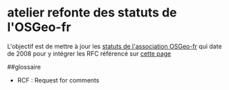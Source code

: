 atelier refonte des statuts de l'OSGeo-fr
=========================================

L'objectif est de mettre à jour les [statuts de l'association OSGeo-fr](http://wiki.osgeo.org/images/c/c8/Statuts_osgeo-fr_200806.pdf)
qui date de 2008 pour y intégrer les RFC référencé sur [cette page](http://wiki.osgeo.org/wiki/Rfc_fr)

##glossaire

 * RCF : Request for comments
